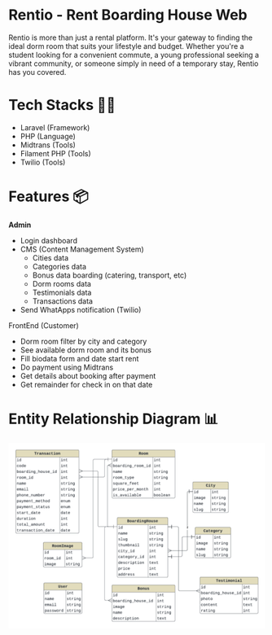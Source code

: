 # Rentio - Rent Boarding House Web

Rentio is more than just a rental platform. It's your gateway to finding the ideal dorm room that suits your lifestyle and budget. Whether you're a student looking for a convenient commute, a young professional seeking a vibrant community, or someone simply in need of a temporary stay, Rentio has you covered.

# Tech Stacks **👩‍💻**

- Laravel (Framework)
- PHP (Language)
- Midtrans (Tools)
- Filament PHP (Tools)
- Twilio (Tools)

# Features 📦

**Admin**

- Login dashboard
- CMS (Content Management System)
    - Cities data
    - Categories data
    - Bonus data boarding (catering, transport, etc)
    - Dorm rooms data
    - Testimonials data
    - Transactions data
- Send WhatApps notification (Twilio)

FrontEnd (Customer)

- Dorm room filter by city and category
- See available dorm room and its bonus
- Fill biodata form and date start rent
- Do payment using Midtrans
- Get details about booking after payment
- Get remainder for check in on that date

# Entity Relationship Diagram 📊

![image.png](Rentio%20-%20Rent%20Boarding%20House%20Web%2010c6cfe88850800d9da7ca69d89cc6e3/image.png)
